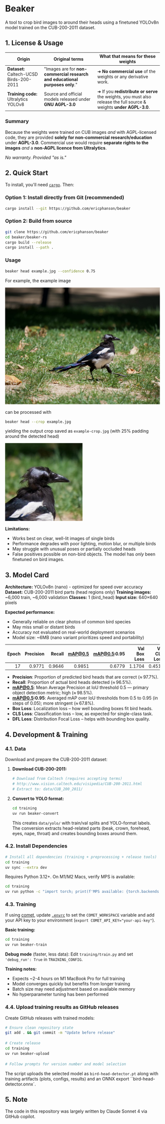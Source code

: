 # Beaker

A tool to crop bird images to around their heads using a finetuned YOLOv8n model trained on the CUB-200-2011 dataset.

## 1. License & Usage

| Origin | Original terms | What that means for these weights |
|--------|----------------|-----------------------------------|
| **Dataset:** Caltech-UCSD Birds-200-2011 | "Images are for **non-commercial research and educational purposes only**." | ➜ **No commercial use** of the weights or any derivative work. |
| **Training code:** Ultralytics YOLOv8 | Source and official models released under **GNU AGPL-3.0** | ➜ If you **redistribute or serve** the weights, you must also release the full source & weights **under AGPL-3.0**. |

### Summary
Because the weights were trained on CUB images *and* with AGPL-licensed code, they are provided **solely for non-commercial research/education** under **AGPL-3.0**.
Commercial use would require **separate rights to the images** *and* a **non-AGPL licence from Ultralytics**.

*No warranty. Provided "as is."*

## 2. Quick Start

To install, you'll need [`cargo`](https://doc.rust-lang.org/cargo/getting-started/installation.html). Then:

### Option 1: Install directly from Git (recommended)

```bash
cargo install --git https://github.com/ericphanson/beaker
```

### Option 2: Build from source

```bash
git clone https://github.com/ericphanson/beaker
cd beaker/beaker-rs
cargo build --release
cargo install --path .
```

### Usage

```bash
beaker head example.jpg --confidence 0.75
```


For example, the example image

![](./example.jpg)

can be processed with

```sh
beaker head --crop example.jpg
```

yielding the output crop saved as `example-crop.jpg` (with 25% padding around the detected head)

![](./example-crop.jpg)

**Limitations:**
- Works best on clear, well-lit images of single birds
- Performance degrades with poor lighting, motion blur, or multiple birds
- May struggle with unusual poses or partially occluded heads
- False positives possible on non-bird objects. The model has _only_ been finetuned on bird images.

## 3. Model Card

**Architecture:** YOLOv8n (nano) - optimized for speed over accuracy
**Dataset:** CUB-200-2011 bird parts (head regions only)
**Training images:** ~6,000 train, ~6,000 validation
**Classes:** 1 (bird_head)
**Input size:** 640×640 pixels

**Expected performance:**
- Generally reliable on clear photos of common bird species
- May miss small or distant birds
- Accuracy not evaluated on real-world deployment scenarios
- Model size: ~6MB (nano variant prioritizes speed and portability)

| **Epoch** | **Precision** | **Recall** | **mAP@0.5** | **mAP@0.5:0.95** | **Val Box Loss** | **Val CLS Loss** | **Val DFL Loss** |
|----------:|--------------:|-----------:|------------:|-----------------:|-----------------:|-----------------:|-----------------:|
| 17        | 0.9771        | 0.9646     | 0.9851      | 0.6779           | 1.1704           | 0.4518           | 1.2195           |

- **Precision**: Proportion of predicted bird heads that are correct (≈ 97.7%).
- **Recall**: Proportion of actual bird heads detected (≈ 96.5%).
- **mAP@0.5**: Mean Average Precision at IoU threshold 0.5 — primary object detection metric; high (≈ 98.5%).
- **mAP@0.5:0.95**: Averaged mAP over IoU thresholds from 0.5 to 0.95 (in steps of 0.05); more stringent (≈ 67.8%).
- **Box Loss**: Localization loss – how well bounding boxes fit bird heads.
- **CLS Loss**: Classification loss – low, as expected for single-class task.
- **DFL Loss**: Distribution Focal Loss – helps with bounding box quality.

## 4. Development & Training

### 4.1. Data

Download and prepare the CUB-200-2011 dataset:

1. **Download CUB-200-2011:**
   ```bash
   # Download from Caltech (requires accepting terms)
   # http://www.vision.caltech.edu/visipedia/CUB-200-2011.html
   # Extract to: data/CUB_200_2011/
   ```

2. **Convert to YOLO format:**
   ```bash
   cd training
   uv run beaker-convert
   ```

   This creates `data/yolo/` with train/val splits and YOLO-format labels. The conversion extracts head-related parts (beak, crown, forehead, eyes, nape, throat) and creates bounding boxes around them.

### 4.2. Install Dependencies

```bash
# Install all dependencies (training + preprocessing + release tools)
cd training
uv sync --extra dev
```

Requires Python 3.12+. On M1/M2 Macs, verify MPS is available:
```bash
cd training
uv run python -c "import torch; print(f'MPS available: {torch.backends.mps.is_available()}')"
```

### 4.3. Training

If using [comet](https://www.comet.com/), update [`.envrc`](./.envrc) to set the `COMET_WORKSPACE` variable and add your API key to your environment (`export COMET_API_KEY="your-api-key"`).

**Basic training:**
```bash
cd training
uv run beaker-train
```

**Debug mode** (faster, less data):
Edit `training/train.py` and set `'debug_run': True` in `TRAINING_CONFIG`.

**Training notes:**
- Expects ~2-4 hours on M1 MacBook Pro for full training
- Model converges quickly but benefits from longer training
- Batch size may need adjustment based on available memory
- No hyperparameter tuning has been performed

### 4.4. Upload training results as GitHub releases

Create GitHub releases with trained models:

```bash
# Ensure clean repository state
git add . && git commit -m "Update before release"

# Create release
cd training
uv run beaker-upload

# Follow prompts for version number and model selection
```

The script uploads the selected model as `bird-head-detector.pt` along with training artifacts (plots, configs, results) and an ONNX export ``bird-head-detector.onnx`.

## 5. Note

The code in this repository was largely written by Claude Sonnet 4 via GitHub copilot.
